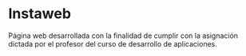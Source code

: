 # Instaweb
Página web desarrollada con la  finalidad de cumplir con la asignación dictada por el profesor del curso de desarrollo de aplicaciones.
